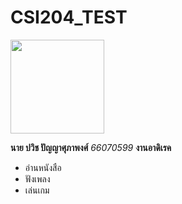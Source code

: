 # CSI204_TEST

<img src="https://scontent.fbkk28-1.fna.fbcdn.net/v/t39.30808-6/434095436_1559481131514866_3029314437968100575_n.jpg?_nc_cat=100&ccb=1-7&_nc_sid=6ee11a&_nc_ohc=0nOqW_7kZwkQ7kNvgF_0sgb&_nc_oc=AdiughIoY92DT2n01BwebcP2eAaX0aUv88boRx7qmcPxw4gibPLm56vfjdCJePrN9SY&_nc_zt=23&_nc_ht=scontent.fbkk28-1.fna&_nc_gid=AUf1F9Oih3jbN-1K7LLZa47&oh=00_AYCJ4VZkcTMqU-XsgJzowgdeyx6IksuuqeMDRnl7O0yfwA&oe=67C47636" width="150"  />

**นาย ปวิช ปัญญาศุภาพงศ์**
*66070599*
**งานอาดิเรค**
- อ่านหนังสือ
- ฟังเพลง
- เล่นเกม
